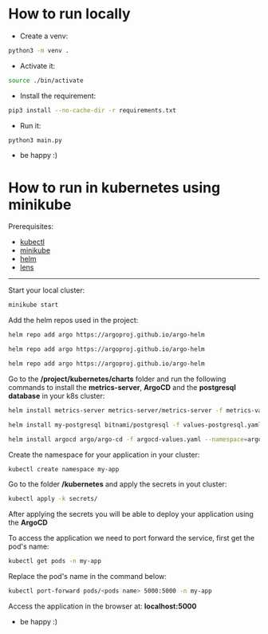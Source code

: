 <h1>How to run locally</h1>

- Create a venv:

``` bash
python3 -m venv .     
```
- Activate it:

``` bash
source ./bin/activate
```
- Install the requirement:

``` bash 
pip3 install --no-cache-dir -r requirements.txt 
```

- Run it:

``` bash 
python3 main.py  
```

- be happy :)


<h1>How to run in kubernetes using minikube</h1>

Prerequisites:

- <a href="https://kubernetes.io/docs/tasks/tools/">kubectl</a>
- <a href="https://minikube.sigs.k8s.io/docs/start/">minikube</a>
- <a href="https://helm.sh/docs/intro/install/">helm</a>
- <a href="https://k8slens.dev/">lens</a>

<hr/>


Start your local cluster:

``` bash
minikube start
```

Add the helm repos used in the project:

```bash
helm repo add argo https://argoproj.github.io/argo-helm
```

```bash
helm repo add argo https://argoproj.github.io/argo-helm
```

```bash
helm repo add argo https://argoproj.github.io/argo-helm
```


Go to the <b>/project/kubernetes/charts</b> folder and run the following commands to install the <b>metrics-server</b>, <b>ArgoCD</b> and the <b>postgresql database</b> in your k8s cluster:

``` bash
helm install metrics-server metrics-server/metrics-server -f metrics-values.yaml --namespace=kube-system
```

``` bash
helm install my-postgresql bitnami/postgresql -f values-postgresql.yaml --namespace=postgresql --create-namespace 
```

```bash
helm install argocd argo/argo-cd -f argocd-values.yaml --namespace=argocd --create-namespace
```

Create the namespace for your application in your cluster:

``` bash
kubectl create namespace my-app
```

Go to the folder <b>/kubernetes</b> and apply the  secrets in yout cluster:

```bash
kubectl apply -k secrets/
```
After applying the secrets you will be able to deploy your application using the <b>ArgoCD</b>

To access the application we need to port forward the service, first get the pod's name:
``` bash
kubectl get pods -n my-app
```

Replace the pod's name in the command below:

``` bash
kubectl port-forward pods/<pods name> 5000:5000 -n my-app
```

Access the application in the browser at: <b>localhost:5000</b>

- be happy :)